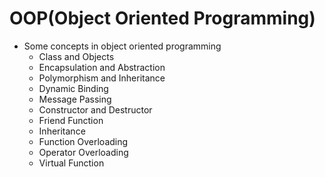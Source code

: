 # OOP(Object Oriented Programming)
-   Some concepts in object oriented programming
    - Class and Objects
    - Encapsulation and Abstraction
    - Polymorphism and Inheritance
    - Dynamic Binding
    - Message Passing
    - Constructor and Destructor
    - Friend Function
    - Inheritance
    - Function Overloading
    - Operator Overloading
    - Virtual Function